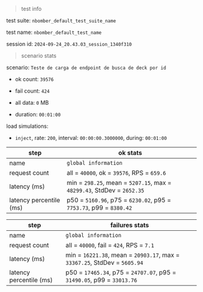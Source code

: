 > test info

test suite: `nbomber_default_test_suite_name`

test name: `nbomber_default_test_name`

session id: `2024-09-24_20.43.03_session_1340f310`

> scenario stats

scenario: `Teste de carga de endpoint de busca de deck por id`

  - ok count: `39576`

  - fail count: `424`

  - all data: `0` MB

  - duration: `00:01:00`

load simulations:

  - `inject`, rate: `200`, interval: `00:00:00.3000000`, during: `00:01:00`

|step|ok stats|
|---|---|
|name|`global information`|
|request count|all = `40000`, ok = `39576`, RPS = `659.6`|
|latency (ms)|min = `298.25`, mean = `5207.15`, max = `48299.43`, StdDev = `2652.35`|
|latency percentile (ms)|p50 = `5160.96`, p75 = `6230.02`, p95 = `7753.73`, p99 = `8380.42`|


|step|failures stats|
|---|---|
|name|`global information`|
|request count|all = `40000`, fail = `424`, RPS = `7.1`|
|latency (ms)|min = `16221.38`, mean = `20903.17`, max = `33367.25`, StdDev = `5605.94`|
|latency percentile (ms)|p50 = `17465.34`, p75 = `24707.07`, p95 = `31490.05`, p99 = `33013.76`|




